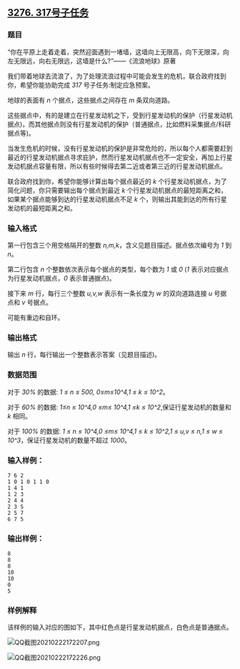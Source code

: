 ## [3276. 317号子任务](https://www.acwing.com/problem/content/3279/)

### 题目

“你在平原上走着走着，突然迎面遇到一堵墙，这墙向上无限高，向下无限深，向左无限远，向右无限远，这墙是什么?”——《流浪地球》原著

我们带着地球去流浪了，为了处理流浪过程中可能会发生的危机，联合政府找到你，希望你能协助完成 *317* 号子任务:制定应急预案。

地球的表面有 *n* 个据点，这些据点之间存在 *m* 条双向道路。

这些据点中，有的是建立在行星发动机之下，受到行星发动机的保护（行星发动机据点)，而其他据点则没有行星发动机的保护（普通据点，比如燃料采集据点/科研据点等)。

当发生危机的时候，没有行星发动机的保护是非常危险的，所以每个人都需要赶到最近的行星发动机据点寻求庇护，然而行星发动机据点也不一定安全，再加上行星发动机据点容量有限，所以有些时候得去第二近或者第三近的行星发动机据点。

联合政府找到你，希望你能够计算出每个据点最近的 *k* 个行星发动机据点，为了简化问题，你只需要输出每个据点到最近 *k* 个行星发动机据点的最短距离之和，如果某个据点能够到达的行星发动机据点不足 *k* 个，则输出其能到达的所有行星发动机的最短距离之和。

### 输入格式

第一行包含三个用空格隔开的整数 *n,m,k*，含义见题目描述。据点依次编号为 *1* 到 *n*。

第二行包含 *n* 个整数依次表示每个据点的类型，每个数为 *1* 或 *0* (*1* 表示对应据点为行星发动机据点，*0* 表示普通据点)。

接下来 *m* 行，每行三个整数 *u,v,w* 表示有一条长度为 *w* 的双向道路连接 *u* 号据点和 *v* 号据点。

可能有重边和自环。

### 输出格式

输出 *n* 行，每行输出一个整数表示答案（见题目描述)。

### 数据范围

对于 *30%* 的数据: *1 ≤ n ≤ 500, 0≤m≤10^4,1 ≤ k ≤ 10^2*。

对于 *60%* 的数据: *1≤n ≤ 10^4,0 ≤m≤ 10^4,1 ≤k ≤ 10^2*,保证行星发动机的数量和 *k* 相同。

对于 *100%* 的数据: *1 ≤ n ≤ 10^4,0 ≤m≤ 10^4,1 ≤ k ≤ 10^2,1 ≤ u,v ≤ n,1 ≤ w ≤ 10^3*，保证行星发动机的数量不超过 *1000*。

### 输入样例：

```
7 6 2
1 0 1 0 1 1 0
1 4 1
1 2 3
2 4 4
2 3 5
2 5 7
6 7 5
```

### 输出样例：

```
8
8
8
10
10
0
5
```

### 样例解释

该样例的输入对应的图如下，其中红色点是行星发动机据点，白色点是普通据点。

 ![QQ截图20210222172207.png](https://cdn.acwing.com/media/article/image/2021/02/22/19_727c7b9b74-QQ截图20210222172207.png)

 ![QQ截图20210222172226.png](https://cdn.acwing.com/media/article/image/2021/02/22/19_7f56629574-QQ截图20210222172226.png)
